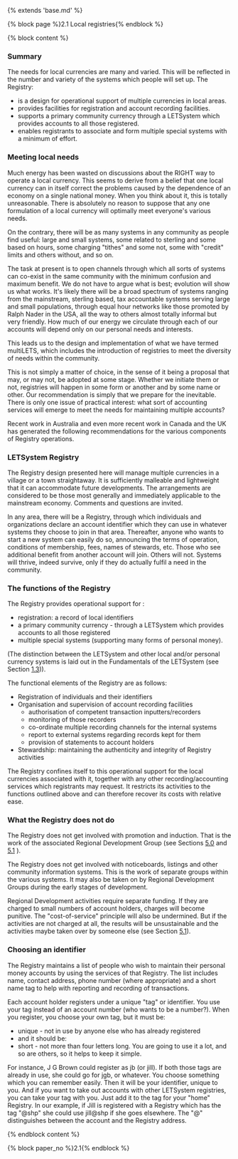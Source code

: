 {% extends 'base.md' %}

{% block page %}2.1 Local registries{% endblock %}

{% block content %}

### Summary

The needs for local currencies are many and varied. This will be reflected 
in the number and variety of the systems which people will set up. The 
Registry:

* is a design for operational support of multiple currencies in local areas.
* provides facilities for registration and account recording facilities.
* supports a primary community currency through a LETSystem which provides accounts to all those registered.
* enables registrants to associate and form multiple special systems with a minimum of effort.


### Meeting local needs

Much energy has been wasted on discussions about the RIGHT way to 
operate a local currency. This seems to derive from a belief that one local 
currency can in itself correct the problems caused by the dependence of an 
economy on a single national money. When you think about it, this is 
totally unreasonable.  There is absolutely no reason to suppose that any 
one formulation of a local currency will optimally meet everyone's various 
needs.  

On the contrary, there will be as many systems in any community as 
people find useful: large and small systems, some related to sterling and 
some based on hours, some charging "tithes" and some not, some with 
"credit" limits and others without, and so on.

The task at present is to open channels through which all sorts of systems 
can co-exist in the same community with the minimum confusion and 
maximum benefit. We do not have to argue what is best; evolution will 
show us what works. It's likely there will be a broad spectrum of systems 
ranging from the mainstream, sterling based, tax accountable systems 
serving large and small populations, through equal hour networks like 
those promoted by Ralph Nader in the USA, all the way to others almost 
totally informal but very friendly.  How much of our energy we circulate 
through each of our accounts will depend only on our personal needs and 
interests.  

This leads us to the design and implementation of what we have termed 
multiLETS, which includes the introduction of registries to meet the 
diversity of needs within the community.

This is not simply a matter of choice, in the sense of it being a proposal 
that may, or may not, be adopted at some stage. Whether we initiate them 
or not, registries will happen in some form or another and by some name 
or other. Our recommendation is simply that we prepare for the inevitable. 
There is only one issue of practical interest: what sort of accounting 
services will emerge to meet the needs for maintaining multiple accounts?

Recent work in Australia and even more recent work in Canada and the 
UK has generated the following recommendations for the various 
components of Registry operations.

### LETSystem Registry 

The Registry design presented here will manage multiple currencies in a 
village or a town straightaway. It is sufficiently malleable and lightweight 
that it can accommodate future developments. The arrangements are 
considered to be those most generally and immediately applicable to the 
mainstream economy. Comments and questions are invited.

In any area, there will be a Registry, through which individuals and 
organizations declare an account identifier which they can use in whatever 
systems they choose to join in that area. Thereafter, anyone who wants to 
start a new system can easily do so, announcing the terms of operation, 
conditions of membership, fees, names of stewards, etc. Those who see 
additional benefit from another account will join. Others will not. Systems 
will thrive, indeed survive, only if they do actually fulfil a need in the 
community. 

### The functions of the Registry

The Registry provides operational support for :
 
* registration: a record of local identifiers
* a primary community currency - through a LETSystem which provides accounts to all those registered
* multiple special systems (supporting many forms of personal money).

(The distinction between the LETSystem and other local and/or personal 
currency systems is laid out in the Fundamentals of the LETSystem (see 
Section [1.3](1.3.html))).

The functional elements of the Registry are as follows:

* Registration of individuals and their identifiers
* Organisation and supervision of account recording facilities
  * authorisation of competent transaction inputters/recorders
  * monitoring of those recorders
  * co-ordinate multiple recording channels for the internal systems
  * report to external systems regarding records kept for them
  * provision of statements to account holders
* Stewardship: maintaining the authenticity and integrity of Registry activities

The Registry confines itself to this operational support for the local 
currencies associated with it, together with any other recording/accounting 
services which registrants may request. It restricts its activities to the 
functions outlined above and can therefore recover its costs with relative 
ease. 

### What the Registry does not do

The Registry does not get involved with promotion and induction. That is 
the work of the associated Regional Development Group
(see Sections [5.0](5.0.html) and [5.1](5.1.html) ).

The Registry does not get involved with noticeboards, listings and other 
community information systems. This is the work of separate groups 
within the various systems. It may also be taken on by Regional 
Development Groups during the early stages of development.

Regional Development activities require separate funding. If they are 
charged to small numbers of account holders, charges will become 
punitive. The "cost-of-service" principle will also be undermined. But if 
the activities are not charged at all, the results will be unsustainable and 
the activities maybe taken over by someone else (see Section [5.1](5.1.html)).

### Choosing an identifier

The Registry maintains a list of people who wish to maintain their personal 
money accounts by using the services of that Registry. The list includes 
name, contact address, phone number (where appropriate) and a short 
name tag to help with reporting and recording of transactions.

Each account holder registers under a unique "tag" or identifier. You use 
your tag instead of an account number (who wants to be a number?). 
When you register, you choose your own tag, but it must be:

* unique - not in use by anyone else who has already registered
* and it should be:
* short - not more than four letters long. You are going to use it a lot, and so are others, so it helps to keep it simple.

For instance, J G Brown could register as jb (or jill). If both those tags are 
already in use, she could go for jgb, or whatever. You choose something 
which you can remember easily. Then it will be your identifier, unique to 
you. And if you want to take out accounts with other LETSystem 
registries, you can take your tag with you. Just add it to the tag for your 
"home" Registry. In our example, if Jill is registered with a Registry which 
has the tag "@shp" she could use jill@shp if she goes elsewhere. The "@" 
distinguishes between the account and the Registry address. 

{% endblock content %}

{% block paper_no %}2.1{% endblock %}

